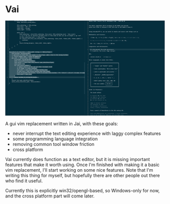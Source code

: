 # Vai

![Alt text](screenshot.png "screenshot")

A gui vim replacement written in Jai, with these goals: 

<ul>
    <li>never interrupt the text editing experience with laggy complex features</li>
    <li>some programming language integration</li>
    <li>removing common tool window friction</li>
    <li>cross platform</li>
</ul>

Vai currently does function as a text editor, but it is missing important features that make it worth using. Once I'm finished with making it a basic vim replacement, I'll start working on some nice features. Note that I'm writing this thing for myself, but hopefully there are other people out there who find it useful.

Currently this is explicitly win32/opengl-based, so Windows-only for now, and the cross platform part will come later.
